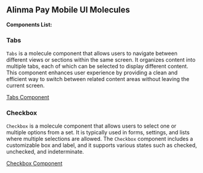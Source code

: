 ## Alinma Pay Mobile UI Molecules

**Components List:**

### Tabs

`Tabs` is a molecule component that allows users to navigate between different views or sections within the same screen. It organizes content into multiple tabs, each of which can be selected to display different content. This component enhances user experience by providing a clean and efficient way to switch between related content areas without leaving the current screen.

[Tabs Component](../../app/src/components/molecules/ipay-tabs/ipay-tabs.component.tsx)

### Checkbox

`Checkbox` is a molecule component that allows users to select one or multiple options from a set. It is typically used in forms, settings, and lists where multiple selections are allowed. The `Checkbox` component includes a customizable box and label, and it supports various states such as checked, unchecked, and indeterminate.

[Checkbox Component](../../app/src/components/molecules/checkbox-with-text/ipay-chekbox-with-text.component.tsx)
